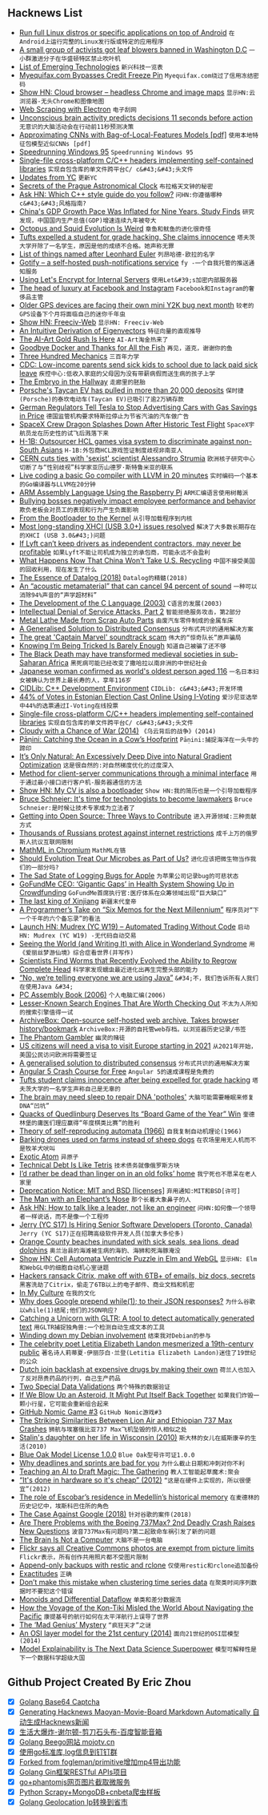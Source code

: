 ## Hacknews List


- [Run full Linux distros or specific applications on top of Android](https://github.com/CypherpunkArmory/UserLAnd)  `在Android上运行完整的Linux发行版或特定的应用程序`
- [A small group of activists got leaf blowers banned in Washington D.C](https://www.theatlantic.com/magazine/archive/2019/04/james-fallows-leaf-blower-ban/583210/)  `一小群激进分子在华盛顿特区禁止吹叶机`
- [List of Emerging Technologies](https://en.wikipedia.org/wiki/List_of_emerging_technologies)  `新兴科技一览表`
- [Myequifax.com Bypasses Credit Freeze Pin](https://krebsonsecurity.com/2019/03/myequifax-com-bypasses-credit-freeze-pin/)  `Myequifax.com绕过了信用冻结密码`
- [Show HN: Cloud browser – headless Chrome and image maps](https://cloudbrowser.website/)  `显示HN:云浏览器-无头Chrome和图像地图`
- [Web Scraping with Electron](https://en.jeffprod.com/blog/2019/web-scraping-with-electron/)  `电子刮网`
- [Unconscious brain activity predicts decisions 11 seconds before action](https://qz.com/1569158/neuroscientists-read-unconscious-brain-activity-to-predict-decisions/)  `无意识的大脑活动会在行动前11秒预测决策`
- [Approximating CNNs with Bag-of-Local-Features Models [pdf]](https://openreview.net/pdf?id=SkfMWhAqYQ)  `使用本地特征包模型近似CNNs [pdf]`
- [Speedrunning Windows 95](https://hackaday.com/2019/03/09/speedrunning-windows-95/)  `Speedrunning Windows 95`
- [Single-file cross-platform C/C&#43;&#43; headers implementing self-contained libraries](https://github.com/RandyGaul/cute_headers#cute_headers)  `实现自包含库的单文件跨平台C/ c&#43;&#43;头文件`
- [Updates from YC](https://blog.ycombinator.com/updates-from-yc/)  `更新YC`
- [Secrets of the Prague Astronomical Clock](https://interestingengineering.com/the-secrets-of-the-prague-astronomical-clock)  `布拉格天文钟的秘密`
- [Ask HN: Which C&#43;&#43; style guide do you follow?](item?id=19348647)  `问HN:你遵循哪种c&#43;&#43;风格指南?`
- [China&#39;s GDP Growth Pace Was Inflated for Nine Years, Study Finds](https://www.bloomberg.com/news/articles/2019-03-08/china-s-gdp-growth-pace-was-inflated-for-nine-years-study-finds)  `研究发现，中国国内生产总值(GDP)增速连续九年被夸大`
- [Octopus and Squid Evolution Is Weird](https://www.sciencealert.com/it-s-official-octopus-and-squid-evolution-is-weirder-than-we-could-have-ever-imagined)  `章鱼和鱿鱼的进化很奇怪`
- [Tufts expelled a student for grade hacking. She claims innocence](https://outline.com/ZTzSYa)  `塔夫茨大学开除了一名学生，原因是他的成绩不合格。她声称无罪`
- [List of things named after Leonhard Euler](https://en.wikipedia.org/wiki/List_of_things_named_after_Leonhard_Euler)  `列昂哈德·欧拉的名字`
- [Gotify – a self-hosted push-notifications service](https://github.com/gotify)  `fy -一个自我托管的推送通知服务`
- [Using Let&#39;s Encrypt for Internal Servers](https://blog.heckel.xyz/2018/08/05/issuing-lets-encrypt-certificates-for-65000-internal-servers/)  `使用Let&#39;s加密内部服务器`
- [The head of luxury at Facebook and Instagram](https://www.nytimes.com/2019/03/08/fashion/facebook-instagram-luxury-brands.html)  `Facebook和Instagram的奢侈品主管`
- [Older GPS devices are facing their own mini Y2K bug next month](https://www.theverge.com/2019/3/8/18255847/gps-week-rollover-issue-2019-garmin-tomtom-devices-affected)  `较老的GPS设备下个月将面临自己的迷你千年虫`
- [Show HN: Freeciv-Web](https://www.freecivweb.org)  `显示HN: Freeciv-Web`
- [An Intuitive Derivation of Eigenvectors](https://dhruvp.netlify.com/2019/02/25/eigenvectors/)  `特征向量的直观推导`
- [The AI-Art Gold Rush Is Here](https://www.theatlantic.com/technology/archive/2019/03/ai-created-art-invades-chelsea-gallery-scene/584134/)  `AI-Art淘金热来了`
- [Goodbye Docker and Thanks for All the Fish](https://technodrone.blogspot.com/2019/02/goodbye-docker-and-thanks-for-all-fish.html)  `再见，道克，谢谢你的鱼`
- [Three Hundred Mechanics](http://www.squidi.net/three/index.php)  `三百年力学`
- [CDC: Low-income parents send sick kids to school due to lack paid sick leave](https://www.cdc.gov/mmwr/volumes/68/wr/mm6809a1.htm)  `疾控中心:低收入家庭的父母因为没有带薪病假而送生病的孩子上学`
- [The Embryo in the Hallway](https://www.thecut.com/2019/03/i-have-a-son-with-a-genetic-disease-and-im-pregnant.html)  `走廊里的胚胎`
- [Porsche&#39;s Taycan EV has pulled in more than 20,000 deposits](https://www.engadget.com/2019/03/09/porche-taycan-ev-20-000-reservations/)  `保时捷(Porsche)的泰坎电动车(Taycan EV)已吸引了逾2万辆存款`
- [German Regulators Tell Tesla to Stop Advertising Cars with Gas Savings in Price](http://www.thedrive.com/news/26842/german-regulators-tell-tesla-to-stop-advertising-cars-with-gas-savings-included-in-price)  `德国监管机构要求特斯拉停止为节省汽油的汽车做广告`
- [SpaceX Crew Dragon Splashes Down After Historic Test Flight](https://www.scientificamerican.com/article/spacex-crew-dragon-splashes-down-after-historic-test-flight/)  `SpaceX宇航员龙在历史性的试飞后溅落下来`
- [H-1B: Outsourcer HCL games visa system to discriminate against non-South Asians](https://www.mercurynews.com/2019/03/08/h-1b-outsourcing-giant-games-visa-system-to-discriminate-against-non-south-asians-in-hiring-lawsuit-claims/)  `H-1B:外包商HCL游戏签证制度歧视非南亚人`
- [CERN cuts ties with &#39;sexist&#39; scientist Alessandro Strumia](https://www.bbc.com/news/science-environment-47478537)  `欧洲核子研究中心切断了与“性别歧视”科学家亚历山德罗·斯特鲁米亚的联系`
- [Live coding a basic Go compiler with LLVM in 20 minutes](https://github.com/pwaller/go2ll-talk)  `实时编码一个基本的Go编译器与LLVM在20分钟`
- [ARM Assembly Language Using the Raspberry Pi](http://bob.cs.sonoma.edu/IntroCompOrg-RPi/intro-co-rpi.html)  `ARM汇编语言使用树莓派`
- [Bullying bosses negatively impact employee performance and behavior](https://www.pdx.edu/clas/news/bullying-bosses-negatively-impact-employee-performance-and-behavior-study-finds)  `欺负老板会对员工的表现和行为产生负面影响`
- [From the Bootloader to the Kernel](https://0xax.gitbooks.io/linux-insides/Booting/linux-bootstrap-1.html)  `从引导加载程序到内核`
- [Most long-standing XHCI (USB 3.0&#43;) issues resolved](https://www.haiku-os.org/blog/waddlesplash/2019-03-08_most_long-standing_xhci_usb3_issues_resolved/)  `解决了大多数长期存在的XHCI (USB 3.0&#43;)问题`
- [If Lyft can’t keep drivers as independent contractors, may never be profitable](https://www.latimes.com/business/technology/la-fi-tn-lyft-ipo-drivers-20190309-story.html)  `如果Lyft不能让司机成为独立的承包商，可能永远不会盈利`
- [What Happens Now That China Won&#39;t Take U.S. Recycling](https://www.theatlantic.com/technology/archive/2019/03/china-has-stopped-accepting-our-trash/584131/)  `中国不接受美国的回收利用，现在发生了什么`
- [The Essence of Datalog (2018)](https://dodisturb.me/posts/2018-12-25-The-Essence-of-Datalog.html)  `Datalog的精髓(2018)`
- [An “acoustic metamaterial” that can cancel 94 percent of sound](https://www.bu.edu/research/articles/researchers-develop-acoustic-metamaterial-noise-cancellation-device/)  `一种可以消除94%声音的“声学超材料”`
- [The Development of the C Language (2003)](http://www.bell-labs.com/usr/dmr/www/chist.html)  `C语言的发展(2003)`
- [Intellectual Denial of Service Attacks, Part 2](https://techiavellian.com/the-map-to-nowhere)  `智能拒绝服务攻击，第2部分`
- [Metal Lathe Made from Scrap Auto Parts](https://flyingkmachines.wordpress.com/)  `由废汽车零件制成的金属车床`
- [A Generalised Solution to Distributed Consensus](https://arxiv.org/abs/1902.06776)  `分布式共识的通用解决方案`
- [The great &#39;Captain Marvel&#39; soundtrack scam](http://www.10zenmonkeys.com/2019/02/25/the-great-captain-marvel-soundtrack-scam/)  `伟大的“惊奇队长”原声骗局`
- [Knowing I’m Being Tricked Is Barely Enough](https://acesounderglass.com/2019/02/24/knowing-im-being-tricked-is-barely-enough/)  `知道自己被骗了还不够`
- [The Black Death may have transformed medieval societies in sub-Saharan Africa](https://www.sciencemag.org/news/2019/03/black-death-may-have-transformed-medieval-societies-sub-saharan-africa)  `黑死病可能已经改变了撒哈拉以南非洲的中世纪社会`
- [Japanese woman confirmed as world&#39;s oldest person aged 116](https://news.yahoo.com/japanese-woman-confirmed-worlds-oldest-person-aged-116-094645090.html)  `一名日本妇女被确认为世界上最长寿的人，享年116岁`
- [CIDLib: C&#43;&#43; Development Environment](https://github.com/DeanRoddey/CIDLib#cidlib---a-c-development-environment)  `CIDLib: c&#43;&#43;开发环境`
- [44% of Votes in Estonian Election Cast Online Using I-Voting](https://www.zdnet.com/article/online-voting-now-estonia-teaches-the-world-a-lesson-in-electronic-elections/)  `爱沙尼亚选举中44%的选票通过I-Voting在线投票`
- [Single-file cross-platform C/C&#43;&#43; headers implementing self-contained libraries](https://github.com/RandyGaul/cute_headers)  `实现自包含库的单文件跨平台C/ c&#43;&#43;头文件`
- [Cloudy with a Chance of War (2014)](http://nautil.us/issue/70/variables/cloudy-with-a-chance-of-war-rp)  `《乌云背后的战争》(2014)`
- [Pāṇini: Catching the Ocean in a Cow’s Hoofprint](https://blog.granthika.co/panini/)  `Pāṇini:捕捉海洋在一头牛的蹄印`
- [It’s Only Natural: An Excessively Deep Dive into Natural Gradient Optimization](https://towardsdatascience.com/its-only-natural-an-excessively-deep-dive-into-natural-gradient-optimization-75d464b89dbb)  `这是很自然的:对自然梯度优化的过度深入`
- [Method for client-server communications through a minimal interface](https://patents.google.com/patent/US6205469B1/en)  `用于通过最小接口进行客户机-服务器通信的方法`
- [Show HN: My CV is also a bootloader](https://github.com/pjimenezmateo/curriculum-bootloader#)  `Show HN:我的简历也是一个引导加载程序`
- [Bruce Schneier: It&#39;s time for technologists to become lawmakers](https://venturebeat.com/2019/03/06/bruce-schneier-its-time-for-technologists-to-become-lawmakers/)  `Bruce Schneier:是时候让技术专家成为立法者了`
- [Getting into Open Source: Three Ways to Contribute](https://spin.atomicobject.com/2019/03/10/getting-into-open-source/#.XIUTxCw4xMQ.hackernews)  `进入开源领域:三种贡献方式`
- [Thousands of Russians protest against internet restrictions](https://www.reuters.com/article/us-russia-internet-protests/thousands-of-russians-protest-against-internet-restrictions-idUSKBN1QR0HI)  `成千上万的俄罗斯人抗议互联网限制`
- [MathML in Chromium](https://mathml.igalia.com/news/2019/02/12/launch-of-the-project/)  `MathML在铬`
- [Should Evolution Treat Our Microbes as Part of Us?](https://www.quantamagazine.org/should-evolution-treat-our-microbes-as-part-of-us-20181120/)  `进化应该把微生物当作我们的一部分吗?`
- [The Sad State of Logging Bugs for Apple](https://www.corbinstreehouse.com/blog/2019/03/the-sad-state-of-logging-bugs-for-apple/)  `为苹果公司记录bug的可悲状态`
- [GoFundMe CEO: ‘Gigantic Gaps’ in Health System Showing Up in Crowdfunding](https://khn.org/news/gofundme-ceo-gigantic-gaps-in-health-system-showing-up-in-crowdfunding/)  `GoFundMe首席执行官:医疗体系在众筹领域出现“巨大缺口”`
- [The last king of Xinjiang](https://www.scmp.com/magazines/post-magazine/long-reads/article/2188216/last-king-xinjiang-how-bertram-sheldrake-went)  `新疆末代皇帝`
- [A Programmer’s Take on “Six Memos for the Next Millennium”](https://probablydance.com/2019/03/09/a-programmers-take-on-six-memos-for-the-next-millenium/)  `程序员对“下一个千年的六个备忘录”的看法`
- [Launch HN: Mudrex (YC W19) – Automated Trading Without Code](item?id=19347443)  `启动HN: Mudrex (YC W19) -无代码自动交易`
- [Seeing the World (and Writing It) with Alice in Wonderland Syndrome](https://lithub.com/seeing-the-world-and-writing-it-with-alice-in-wonderland-syndrome/)  `用《爱丽丝梦游仙境》综合症看世界(并写作)`
- [Scientists Find Worms that Recently Evolved the Ability to Regrow Complete Head](https://neurosciencenews.com/worms-evolved-regrow-complete-head-10865/)  `科学家发现蠕虫最近进化出再生完整头部的能力`
- [“No, we’re telling everyone we are using Java”](https://twitter.com/joeerl/status/1104298407231922176)  `&#34;不，我们告诉所有人我们在使用Java &#34;`
- [PC Assembly Book (2006)](https://pacman128.github.io/pcasm/)  `个人电脑汇编(2006)`
- [Lesser-Known Search Engines That Are Worth Checking Out](https://www.256kilobytes.com/content/show/3004/search-no-further-7-search-engines-that-are-worth-checking-out)  `不太为人所知的搜索引擎值得一试`
- [ArchiveBox: Open-source self-hosted web archive. Takes browser history/bookmark](https://github.com/pirate/ArchiveBox)  `ArchiveBox:开源的自托管web存档。以浏览器历史记录/书签`
- [The Phantom Gambler](https://www.theparisreview.org/blog/2019/03/05/dice-roll-the-phantom-gambler/)  `幽灵的赌徒`
- [US citizens will need a visa to visit Europe starting in 2021](https://www.cnn.com/travel/article/us-citizens-need-visas-to-visit-europe-in-2021/index.html)  `从2021年开始，美国公民访问欧洲将需要签证`
- [A generalised solution to distributed consensus](https://blog.acolyer.org/2019/03/08/a-generalised-solution-to-distributed-consensus/)  `分布式共识的通用解决方案`
- [Angular 5 Crash Course for Free](https://www.edyoda.com/course/1227)  `Angular 5的速成课程是免费的`
- [Tufts student claims innocence after being expelled for grade hacking](https://techcrunch.com/2019/03/08/tufts-grade-hacking/)  `塔夫茨大学的一名学生声称自己是无辜的`
- [The brain may need sleep to repair DNA &#39;potholes&#39;](https://www.cbc.ca/radio/quirks/mar-9-2019-science-of-awe-blue-whales-and-sonar-chromosomes-and-sleep-and-more-1.5047142/your-brain-may-need-sleep-to-repair-dna-potholes-1.5047151)  `大脑可能需要睡眠来修复DNA“凹坑”`
- [Quacks of Quedlinburg Deserves Its “Board Game of the Year” Win](https://arstechnica.com/gaming/2019/03/quacks-of-quedlinburg-review-brewing-bogus-potions-never-felt-better/)  `奎德林堡的庸医们理应赢得“年度棋类比赛”的胜利`
- [Theory of self-reproducing automata (1966)](https://archive.org/details/theoryofselfrepr00vonn_0)  `自我复制自动机理论(1966)`
- [Barking drones used on farms instead of sheep dogs](https://www.radionz.co.nz/national/programmes/checkpoint/audio/2018685575/barking-drones-used-on-farms-instead-of-sheep-dogs)  `在农场里用无人机而不是牧羊犬吠叫`
- [Exotic Atom](https://en.wikipedia.org/wiki/Exotic_atom)  `异原子`
- [Technical Debt Is Like Tetris](https://medium.com/@erichiggins/technical-debt-is-like-tetris-168f64d8b700)  `技术债务就像俄罗斯方块`
- [I’d rather be dead than linger on in an old folks’ home](https://www.latimes.com/opinion/op-ed/la-oe-goldman-worse-than-death-20190310-story.html)  `我宁死也不愿呆在老人家里`
- [Deprecation Notice: MIT and BSD [licenses]](https://writing.kemitchell.com/2019/03/09/Deprecation-Notice.html)  `弃用通知:MIT和BSD[许可]`
- [The Man with an Elephant’s Nose](https://earlymodernmedicine.com/the-man-with-an-elephants-nose/)  `那个长着大象鼻子的人`
- [Ask HN: How to talk like a leader, not like an engineer](item?id=19349676)  `问HN:如何像一个领导者一样说话，而不是像一个工程师`
- [Jerry (YC S17) Is Hiring Senior Software Developers (Toronto, Canada)](https://www.workable.com/j/089F60DE31)  `Jerry (YC S17)正在招聘高级软件开发人员(加拿大多伦多)`
- [Orange County beaches inundated with sick seals, sea lions, dead dolphins](https://www.latimes.com/local/lanow/la-me-ln-pmmc-rescued-animals-20190308-story.html)  `奥兰治县的海滩被生病的海豹、海狮和死海豚淹没`
- [Show HN: Cell Automata Ventricle Puzzle in Elm and WebGL](https://cgmnt-achilles-tortoise-piglet.netlify.com)  `显示HN: Elm和WebGL中的细胞自动机心室谜题`
- [Hackers ransack Citrix, make off with 6TB&#43; of emails, biz docs, secrets](https://www.theregister.co.uk/2019/03/08/citrix_hacked_data_stolen/)  `黑客洗劫了Citrix，偷走了6TB以上的电子邮件、商业文档和机密`
- [In My Culture](https://medium.com/@ThingMaker/in-my-culture-29c6464072b2)  `在我的文化`
- [Why does Google prepend while(1); to their JSON responses?](https://stackoverflow.com/questions/2669690/why-does-google-prepend-while1-to-their-json-responses)  `为什么谷歌以while(1)结尾;他们的JSON响应?`
- [Catching a Unicorn with GLTR: A tool to detect automatically generated text](http://gltr.io/)  `用GLTR捕捉独角兽:一个检测自动生成文本的工具`
- [Winding down my Debian involvement](https://michael.stapelberg.ch/posts/2019-03-10-debian-winding-down/)  `结束我对Debian的参与`
- [The celebrity poet Letitia Elizabeth Landon mesmerized a 19th-century public](https://www.theatlantic.com/magazine/archive/2019/04/letitia-elizabeth-landon-female-byron/583237/)  `著名诗人莉蒂夏·伊丽莎白·兰登(Letitia Elizabeth Landon)迷住了19世纪的公众`
- [Dutch join backlash at expensive drugs by making their own](https://www.reuters.com/article/us-netherlands-pharmaceuticals-insight-idUSKCN1QP0M4)  `荷兰人也加入了反对昂贵药品的行列，自己生产药品`
- [Two Special Data Validations](https://www.datafix.com.au/BASHing/2019-03-03.html)  `两个特殊的数据验证`
- [If We Blow Up an Asteroid, It Might Put Itself Back Together](https://www.nytimes.com/2019/03/08/science/asteroids-nuclear-weapons.html)  `如果我们炸毁一颗小行星，它可能会重新组合起来`
- [GitHub Nomic Game #3](https://www.jefftk.com/p/nomic-game-3)  `GitHub Nomic游戏#3`
- [The Striking Similarities Between Lion Air and Ethiopian 737 Max Crashes](https://thepointsguy.com/news/similarities-lion-air-ethiopian-737-max-crashes)  `狮航与埃塞俄比亚737 Max飞机坠毁的惊人相似之处`
- [Stalin&#39;s daughter on her life in Wisconsin (2010)](https://madison.com/wsj/news/local/doug_moe/lana-about-svetlana-stalin-s-daughter-on-her-life-in/article_85ebc5d0-4978-11df-b181-001cc4c002e0.html)  `斯大林的女儿在威斯康辛的生活(2010)`
- [Blue Oak Model License 1.0.0](https://blueoakcouncil.org/license/1.0.0)  `Blue Oak型号许可证1.0.0`
- [Why deadlines and sprints are bad for you](https://medium.com/@niant/why-deadlines-and-sprints-are-bad-for-you-7ee87be5d0f0)  `为什么截止日期和冲刺对你不利`
- [Teaching an AI to Draft Magic: The Gathering](https://medium.com/@zswitten/teaching-an-ai-to-draft-magic-the-gathering-ba38b6a3d1f3)  `教人工智能起草魔术:聚会`
- [“It&#39;s done in hardware so it&#39;s cheap” (2012)](http://www.yosefk.com/blog/its-done-in-hardware-so-its-cheap.html)  `“这是在硬件上实现的，所以很便宜”(2012)`
- [The role of Escobar’s residence in Medellín’s historical memory](https://latinamericareports.com/the-demolition-of-escobar-monaco-in-medellins-historical-memory)  `在麦德林的历史记忆中，埃斯科巴住所的角色`
- [The Case Against Google (2018)](https://www.nytimes.com/2018/02/20/magazine/the-case-against-google.html)  `针对谷歌的案件(2018)`
- [Are There Problems with the Boeing 737Max? 2nd Deadly Crash Raises New Questions](https://www.nytimes.com/2019/03/10/world/africa/boeing-737-max-8-crash.html)  `波音737Max有问题吗?第二起致命车祸引发了新的问题`
- [The Brain Is Not a Computer](https://aeon.co/essays/your-brain-does-not-process-information-and-it-is-not-a-computer)  `大脑不是一台电脑`
- [Flickr says all Creative Commons photos are exempt from picture limits](https://www.theverge.com/2019/3/8/18256478/flickr-creative-commons-photos-free-1000-picture-limit-exempt)  `Flickr表示，所有创作共用照片都不受图片限制`
- [Append-only backups with restic and rclone](https://ruderich.org/simon/notes/append-only-backups-with-restic-and-rclone)  `仅使用restic和rclone追加备份`
- [Exactitudes](https://www.exactitudes.org/)  `正确`
- [Don’t make this mistake when clustering time series data](https://towardsdatascience.com/dont-make-this-mistake-when-clustering-time-series-data-d9403f39bbb2?source)  `在聚类时间序列数据时不要犯这个错误`
- [Monoids and Differential Dataflow](https://github.com/frankmcsherry/blog/blob/master/posts/2019-02-09.md)  `单类和差分数据流`
- [How the Voyage of the Kon-Tiki Misled the World About Navigating the Pacific](https://www.smithsonianmag.com/smithsonian-institution/how-voyage-kon-tiki-misled-world-about-navigating-pacific-180952478/)  `康提基号的航行如何在太平洋航行上误导了世界`
- [The ‘Mad Genius’ Mystery](https://www.psychologytoday.com/us/articles/201707/the-mad-genius-mystery)  `“疯狂天才”之谜`
- [An OSI layer model for the 21st century (2014)](http://davidad.github.io/blog/2014/04/24/an-osi-layer-model-for-the-21st-century/)  `面向21世纪的OSI层模型(2014)`
- [Model Explainability is The Next Data Science Superpower](https://towardsdatascience.com/why-model-explainability-is-the-next-data-science-superpower-b11b6102a5e0)  `模型可解释性是下一个数据科学超级大国`

## Github Project Created By Eric Zhou

- [x] [Golang Base64 Captcha](https://github.com/mojocn/base64Captcha)
- [x] [Generating Hacknews Maoyan-Movie-Board Markdown Automatically 自动生成Hacknews新闻](https://github.com/dejavuzhou/md-genie)
- [x] [生活大爆炸-谢尔顿-剪刀石头布-百度智能音箱](https://github.com/mojocn/dueros-bang-game)
- [x] [Golang Beego网站 mojotv.cn](https://github.com/mojocn/www.mojotv.cn)
- [x] [使用go标准库,log信息到钉钉群](https://github.com/mojocn/dooger)
- [x] [Forked from fogleman/primitive增加mp4导出功能](https://github.com/mojocn/primitive)
- [x] [Golang Gin框架RESTful APIs项目](https://github.com/JJJJJJJerk/ezier-golang-web-api-framework)
- [x] [go+phantomjs网页图片截取微服务](https://github.com/mojocn/screen_shot)
- [x] [Python Scrapy+MongoDB+cnbeta爬虫样板](https://github.com/mojocn/scrapy_mongodb_boilerplate_cnbeta)
- [x] [Golang Geolocation Ip转换到省市](https://github.com/mojocn/ip2location)